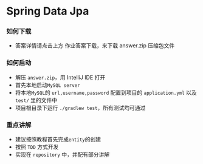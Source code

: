 # Spring Data Jpa

### 如何下载
- 答案详情请点击上方 作业答案下载，来下载 answer.zip 压缩包文件

### 如何启动
- 解压 `answer.zip`，用 IntelliJ IDE 打开
- 首先本地启动`MySQL server`
- 将本地`MySQL`的 `url,username,password` 配置到项目的 `application.yml` 以及 `test/` 里的文件中
- 项目根目录下运行 `./gradlew test`，所有测试均可通过

### 重点讲解
- 建议按照教程首先完成`entity`的创建
- 按照 `TDD` 方式开发
- 实现在 `repository` 中，并配有部分讲解 